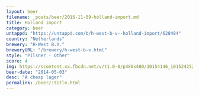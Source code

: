 ```yaml
---
layout: beer
filename: _posts/beer/2016-11-09-holland-import.md
title: Holland import
category: beer
untappd: "https://untappd.com/b/h-west-b-v--holland-import/628484"
country: "Netherlands"
brewery: "H-West B.V."
breweryURL: "/brewery/h-west-b-v.html"
style: "Pilsner - Other"
score: 4
img: https://scontent.xx.fbcdn.net/v/t1.0-0/p480x480/10154146_10152425240233745_4967152943053850733_n.jpg?oh=ae00135314cab8dee15f9655a49b74ea&oe=5A1B7760
beer-date: "2014-05-03"
desc: "A cheap lager"
permalink: /beer/:title.html
---
```

